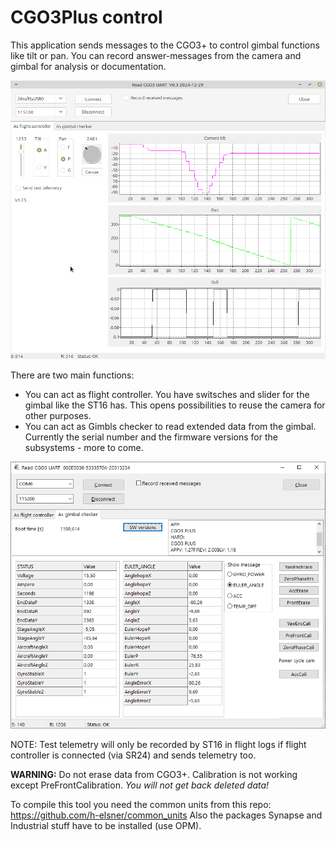 # CGO3Plus control
This application sends messages to the CGO3+ to control gimbal functions like tilt or pan. You can record answer-messages from the camera and gimbal for analysis or documentation.

![Screenshot](ControlCGO3.png)

There are two main functions:
- You can act as flight controller. You have switsches and slider for the gimbal like the ST16 has. This opens possibilities to reuse the camera for other purposes.
- You can act as Gimbls checker to read extended data from the gimbal. Currently the serial number and the firmware versions for the subsystems - more to come.

![Screenshot](ControlCGO3_YGC.png)

NOTE: Test telemetry will only be recorded by ST16 in flight logs if flight controller is connected (via SR24) and sends telemetry too.

**WARNING:** Do not erase data from CGO3+. Calibration is not working except PreFrontCalibration. *You will not get back deleted data!*

To compile this tool you need the common units from this repo: https://github.com/h-elsner/common_units
Also the packages Synapse and Industrial stuff have to be installed (use OPM).
